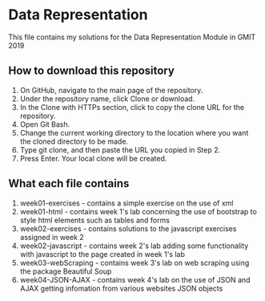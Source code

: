 # Data Representation
This file contains my solutions for the Data Representation Module in GMIT 2019

## How to download this repository

1. On GitHub, navigate to the main page of the repository.
2. Under the repository name, click Clone or download.
3. In the Clone with HTTPs section, click to copy the clone URL for the repository.
4. Open Git Bash.
5. Change the current working directory to the location where you want the cloned directory to be made.
6. Type git clone, and then paste the URL you copied in Step 2.
7. Press Enter. Your local clone will be created.

## What each file contains
1. week01-exercises - contains a simple exercise on the use of xml
2. week01-html - contains week 1's lab concerning the use of bootstrap to style html elements such as tables and forms
3. week02-exercises - contains solutions to the javascript exercises assigned in week 2
4. week02-javascript - contains week 2's lab adding some functionality with javascript to the page created in week 1's lab
5. week03-webScraping - contains week 3's lab on web scraping using the package Beautiful Soup
6. week04-JSON-AJAX - contains week 4's lab on the use of JSON and AJAX getting infomation from various websites JSON objects